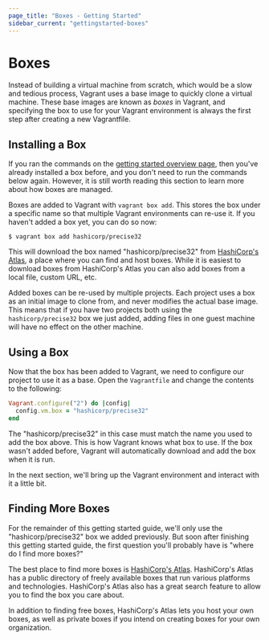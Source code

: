 ```yaml
---
page_title: "Boxes - Getting Started"
sidebar_current: "gettingstarted-boxes"
---
```


# Boxes

Instead of building a virtual machine from scratch, which would be a
slow and tedious process, Vagrant uses a base image to quickly clone
a virtual machine. These base images are known as _boxes_ in Vagrant,
and specifying the box to use for your Vagrant environment is always
the first step after creating a new Vagrantfile.

## Installing a Box

If you ran the commands on the [getting started overview page](/v2/getting-started/index.html),
then you've already installed a box before, and you don't need to run
the commands below again. However, it is still worth reading this section
to learn more about how boxes are managed.

Boxes are added to Vagrant with `vagrant box add`. This stores the box
under a specific name so that multiple Vagrant environments can re-use it.
If you haven't added a box yet, you can do so now:

```
$ vagrant box add hashicorp/precise32
```

This will download the box named "hashicorp/precise32" from
[HashiCorp's Atlas](https://atlas.hashicorp.com), a place where you can find
and host boxes. While it is easiest to download boxes from HashiCorp's Atlas
you can also add boxes from a local file, custom URL, etc.

Added boxes can be re-used by multiple projects. Each project uses a box
as an initial image to clone from, and never modifies the actual base
image. This means that if you have two projects both using the `hashicorp/precise32`
box we just added, adding files in one guest machine will have no effect
on the other machine.

## Using a Box

Now that the box has been added to Vagrant, we need to configure our
project to use it as a base. Open the `Vagrantfile` and change the
contents to the following:

```ruby
Vagrant.configure("2") do |config|
  config.vm.box = "hashicorp/precise32"
end
```

The "hashicorp/precise32" in this case must match the name you used to add
the box above. This is how Vagrant knows what box to use. If the box wasn't
added before, Vagrant will automatically download and add the box when it is
run.

In the next section, we'll bring up the Vagrant environment and interact
with it a little bit.

## Finding More Boxes

For the remainder of this getting started guide, we'll only use the
"hashicorp/precise32" box we added previously. But soon after finishing
this getting started guide, the first question you'll probably have is
"where do I find more boxes?"

The best place to find more boxes is [HashiCorp's Atlas](https://atlas.hashicorp.com).
HashiCorp's Atlas has a public directory of freely available boxes that
run various platforms and technologies. HashiCorp's Atlas also has a great search
feature to allow you to find the box you care about.

In addition to finding free boxes, HashiCorp's Atlas lets you host your own
boxes, as well as private boxes if you intend on creating boxes for your
own organization.
